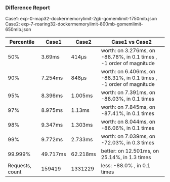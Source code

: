 ### Difference Report
Case1: exp-0-map32-dockermemorylimit-2gb-gomemlimit-1750mib.json
Case2: exp-7-roaring32-dockermemorylimit-800mb-gomemlimit-650mib.json

|Percentile|Case1|Case2|Case1 vs Case2|
|---|---|---|---|
|50%|3.69ms|414µs|worth: on 3.276ms, on -88.78%, in 0.1 times , -1 order of magnitude|
|90%|7.254ms|848µs|worth: on 6.406ms, on -88.31%, in 0.1 times , -1 order of magnitude|
|95%|8.396ms|1.005ms|worth: on 7.391ms, on -88.03%, in 0.1 times |
|97%|8.975ms|1.13ms|worth: on 7.845ms, on -87.41%, in 0.1 times |
|98%|9.347ms|1.303ms|worth: on 8.044ms, on -86.06%, in 0.1 times |
|99%|9.772ms|2.733ms|worth: on 7.039ms, on -72.03%, in 0.3 times |
|99.999%|49.717ms|62.218ms|better: on 12.501ms, on 25.14%, in 1.3 times |
|Requests, count|159419|1331229|less: -88.0% , in 0.1 times |

